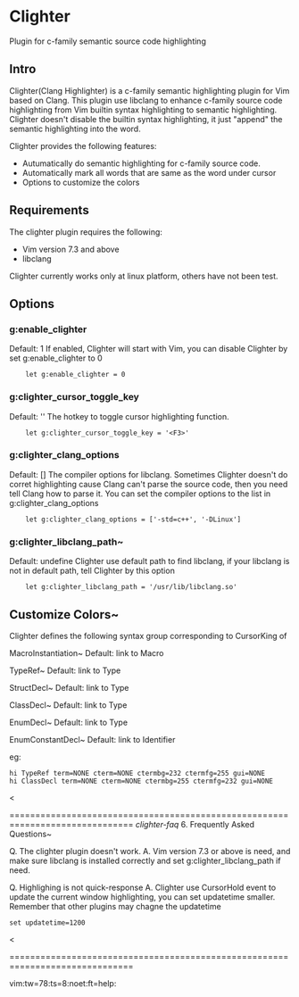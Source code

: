 # Clighter
Plugin for c-family semantic source code highlighting

## Intro
Clighter(Clang Highlighter) is a c-family semantic highlighting plugin for
Vim based on Clang. This plugin use libclang to enhance c-family source code
highlighting from Vim builtin syntax highlighting to semantic highlighting.
Clighter doesn't disable the builtin syntax highlighting, it just "append"
the semantic highlighting into the word.  

Clighter provides the following features:

* Autumatically do semantic highlighting for c-family source code.
* Automatically mark all words that are same as the word under cursor
* Options to customize the colors


## Requirements

The clighter plugin requires the following:

* Vim version 7.3 and above
* libclang

Clighter currently works only at linux platform, others have not been test.


## Options

### g:enable_clighter
Default: 1
If enabled, Clighter will start with Vim, you can disable Clighter by set
g:enable_clighter to 0
```vim
	let g:enable_clighter = 0
```

### g:clighter_cursor_toggle_key
Default: '<F3>'
The hotkey to toggle cursor highlighting function.
```vim
	let g:clighter_cursor_toggle_key = '<F3>'
```

### g:clighter_clang_options
Default: []
The compiler options for libclang. Sometimes Clighter doesn't do corret
highlighting cause Clang can't parse the source code, then you need tell Clang
how to parse it. You can set the compiler options to the list in
g:clighter_clang_options
```vim
	let g:clighter_clang_options = ['-std=c++', '-DLinux']
```

### g:clighter_libclang_path~
Default: undefine
Clighter use default path to find libclang, if your libclang is not in
default path, tell Clighter by this option
```vim
	let g:clighter_libclang_path = '/usr/lib/libclang.so'
```

## Customize Colors~

Clighter defines the following syntax group corresponding to CursorKing of

MacroInstantiation~
Default: link to Macro

TypeRef~
Default: link to Type

StructDecl~
Default: link to Type

ClassDecl~
Default: link to Type

EnumDecl~
Default: link to Type

EnumConstantDecl~
Default: link to Identifier

eg:
>
	hi TypeRef term=NONE cterm=NONE ctermbg=232 ctermfg=255 gui=NONE
	hi ClassDecl term=NONE cterm=NONE ctermbg=255 ctermfg=232 gui=NONE
<

==============================================================================
						*clighter-faq*
6. Frequently Asked Questions~

Q. The clighter plugin doesn't work.
A. Vim version 7.3 or above is need, and make sure libclang is installed
correctly and set g:clighter_libclang_path if need.

Q. Highlighing is not quick-response
A. Clighter use CursorHold event to update the current window highlighting,
you can set updatetime smaller. Remember that other plugins may chagne the
updatetime
>
	set updatetime=1200
<

==============================================================================

vim:tw=78:ts=8:noet:ft=help:
